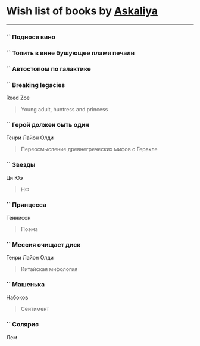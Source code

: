 # Wish list of books by [Askaliya](http://vk.com/id326783541)
---

### `` Поднося вино

### `` Топить в вине бушующее пламя печали

### `` Автостопом по галактике

### `` Breaking legacies
Reed Zoe
> Young adult,  huntress and princess

### `` Герой должен быть один
Генри Лайон Олди
> Переосмысление древнегреческих мифов о Геракле

### `` Звезды
Ци Юэ
> НФ

### `` Принцесса
Теннисон
> Поэма

### `` Мессия очищает диск
Генри Лайон Олди
> Китайская мифология

### `` Машенька
Набоков
> Сентимент

### `` Солярис
Лем

